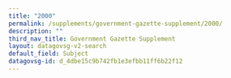 ```yaml
---
title: "2000"
permalink: /supplements/government-gazette-supplement/2000/
description: ""
third_nav_title: Government Gazette Supplement
layout: datagovsg-v2-search
default_field: Subject
datagovsg-id: d_4dbe15c9b742fb1e3efbb11ff6b22f12
---
```

